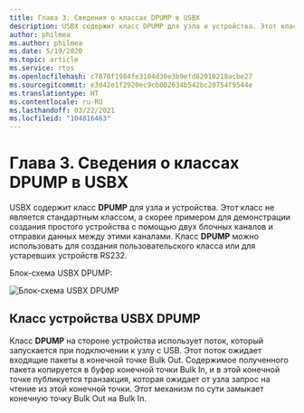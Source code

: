 ```yaml
---
title: Глава 3. Сведения о классах DPUMP в USBX
description: USBX содержит класс DPUMP для узла и устройства. Этот класс не является стандартным классом, а скорее примером для демонстрации создания простого устройства с помощью двух блочных каналов и отправки данных между этими каналами.
author: philmea
ms.author: philmea
ms.date: 5/19/2020
ms.topic: article
ms.service: rtos
ms.openlocfilehash: c7870f1984fe3104d30e3b9efd82010218acbe27
ms.sourcegitcommit: e3d42e1f2920ec9cb002634b542bc20754f9544e
ms.translationtype: HT
ms.contentlocale: ru-RU
ms.lasthandoff: 03/22/2021
ms.locfileid: "104816463"
---
```

# <a name="chapter-3---usbx-dpump-class-considerations"></a>Глава 3. Сведения о классах DPUMP в USBX

USBX содержит класс **DPUMP** для узла и устройства. Этот класс не является стандартным классом, а скорее примером для демонстрации создания простого устройства с помощью двух блочных каналов и отправки данных между этими каналами. Класс **DPUMP** можно использовать для создания пользовательского класса или для устаревших устройств RS232.

Блок-схема USBX DPUMP:

![Блок-схема USBX DPUMP](./media/usbx-device-stack-supplemental/usb-dpump-flow-chart.png)

## <a name="usbx-dpump-device-class"></a>Класс устройства USBX DPUMP

Класс **DPUMP** на стороне устройства использует поток, который запускается при подключении к узлу с USB. Этот поток ожидает входящие пакеты в конечной точке Bulk Out. Содержимое полученного пакета копируется в буфер конечной точки Bulk In, и в этой конечной точке публикуется транзакция, которая ожидает от узла запрос на чтение из этой конечной точки. Этот механизм по сути замыкает конечную точку Bulk Out на Bulk In.
